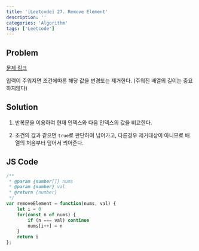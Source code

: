 ```yaml
---
title: '[Leetcode] 27. Remove Element'
description: ''
categories: 'Algorithm'
tags: ['Leetcode']
---
```


## Problem

[문제 링크](https://leetcode.com/problems/remove-element/)

입력이 주워지면 조건에따른 해당 값을 변경또는 제거한다. (주워진 배열의 길이는 중요하지않다)

## Solution

1. 반복문을 이용하여 현재 인덱스와 다음 인덱스의 값을 비교한다.

2. 조건의 값과 같으면 `true`로 판단하여 넘어가고, 다른경우 제거대상이 아니므로 배열의 처음부터 덮어서 씌어준다.

## JS Code

```js
/**
 * @param {number[]} nums
 * @param {number} val
 * @return {number}
 */
var removeElement = function(nums, val) {
    let i = 0
    for(const n of nums) {
        if (n === val) continue
        nums[i++] = n
    }
    return i
};
```
